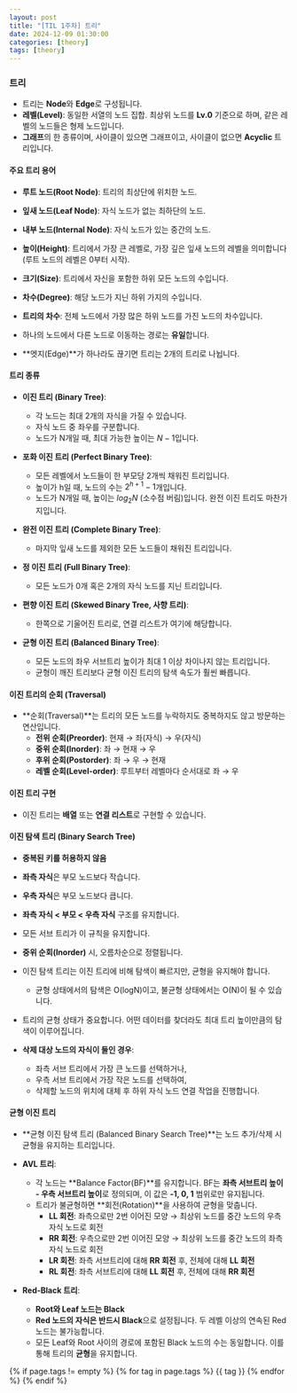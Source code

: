 ```yaml
---
layout: post
title: "[TIL 1주차] 트리"
date: 2024-12-09 01:30:00
categories: [theory]
tags: [theory]
---
```


### 트리

- 트리는 **Node**와 **Edge**로 구성됩니다.
- **레벨(Level)**: 동일한 서열의 노드 집합. 최상위 노드를 **Lv.0** 기준으로 하며, 같은 레벨의 노드들은 형제 노드입니다.
- **그래프**의 한 종류이며, 사이클이 있으면 그래프이고, 사이클이 없으면 **Acyclic** 트리입니다.

#### 주요 트리 용어

- **루트 노드(Root Node)**: 트리의 최상단에 위치한 노드.
- **잎새 노드(Leaf Node)**: 자식 노드가 없는 최하단의 노드.
- **내부 노드(Internal Node)**: 자식 노드가 있는 중간의 노드.
- **높이(Height)**: 트리에서 가장 큰 레벨로, 가장 깊은 잎새 노드의 레벨을 의미합니다 (루트 노드의 레벨은 0부터 시작).
- **크기(Size)**: 트리에서 자신을 포함한 하위 모든 노드의 수입니다.
- **차수(Degree)**: 해당 노드가 지닌 하위 가지의 수입니다.
- **트리의 차수**: 전체 노드에서 가장 많은 하위 노드를 가진 노드의 차수입니다.

- 하나의 노드에서 다른 노드로 이동하는 경로는 **유일**합니다.
- **엣지(Edge)**가 하나라도 끊기면 트리는 2개의 트리로 나뉩니다.

#### 트리 종류

- **이진 트리 (Binary Tree)**:
  - 각 노드는 최대 2개의 자식을 가질 수 있습니다.
  - 자식 노드 중 좌우를 구분합니다.
  - 노드가 N개일 때, 최대 가능한 높이는 $N - 1$입니다.

- **포화 이진 트리 (Perfect Binary Tree)**:
  - 모든 레벨에서 노드들이 한 부모당 2개씩 채워진 트리입니다.
  - 높이가 h일 때, 노드의 수는 $2^{h + 1} - 1$개입니다.
  - 노드가 N개일 때, 높이는 $log_{2}N$ (소수점 버림)입니다. 완전 이진 트리도 마찬가지입니다.

- **완전 이진 트리 (Complete Binary Tree)**:
  - 마지막 잎새 노드를 제외한 모든 노드들이 채워진 트리입니다.

- **정 이진 트리 (Full Binary Tree)**:
  - 모든 노드가 0개 혹은 2개의 자식 노드를 지닌 트리입니다.

- **편향 이진 트리 (Skewed Binary Tree, 사향 트리)**:
  - 한쪽으로 기울어진 트리로, 연결 리스트가 여기에 해당합니다.

- **균형 이진 트리 (Balanced Binary Tree)**:
  - 모든 노드의 좌우 서브트리 높이가 최대 1 이상 차이나지 않는 트리입니다.
  - 균형이 깨진 트리보다 균형 이진 트리의 탐색 속도가 훨씬 빠릅니다.

#### 이진 트리의 순회 (Traversal)

- **순회(Traversal)**는 트리의 모든 노드를 누락하지도 중복하지도 않고 방문하는 연산입니다.
  - **전위 순회(Preorder)**: 현재 → 좌(자식) → 우(자식)
  - **중위 순회(Inorder)**: 좌 → 현재 → 우
  - **후위 순회(Postorder)**: 좌 → 우 → 현재
  - **레벨 순회(Level-order)**: 루트부터 레벨마다 순서대로 좌 → 우

#### 이진 트리 구현

- 이진 트리는 **배열** 또는 **연결 리스트**로 구현할 수 있습니다.

#### 이진 탐색 트리 (Binary Search Tree)

- **중복된 키를 허용하지 않음**
- **좌측 자식**은 부모 노드보다 작습니다.
- **우측 자식**은 부모 노드보다 큽니다.
- **좌측 자식 < 부모 < 우측 자식** 구조를 유지합니다.
- 모든 서브 트리가 이 규칙을 유지합니다.
- **중위 순회(Inorder)** 시, 오름차순으로 정렬됩니다.
- 이진 탐색 트리는 이진 트리에 비해 탐색이 빠르지만, 균형을 유지해야 합니다.
  - 균형 상태에서의 탐색은 O(logN)이고, 불균형 상태에서는 O(N)이 될 수 있습니다.

- 트리의 균형 상태가 중요합니다. 어떤 데이터를 찾더라도 최대 트리 높이만큼의 탐색이 이루어집니다.
- **삭제 대상 노드의 자식이 둘인 경우**:
  - 좌측 서브 트리에서 가장 큰 노드를 선택하거나,
  - 우측 서브 트리에서 가장 작은 노드를 선택하여,
  - 삭제할 노드의 위치에 대체 후 하위 자식 노드 연결 작업을 진행합니다.

#### 균형 이진 트리

- **균형 이진 탐색 트리 (Balanced Binary Search Tree)**는 노드 추가/삭제 시 균형을 유지하는 트리입니다.
  
- **AVL 트리**:
  - 각 노드는 **Balance Factor(BF)**를 유지합니다. BF는 **좌측 서브트리 높이 - 우측 서브트리 높이**로 정의되며, 이 값은 **-1, 0, 1** 범위로만 유지됩니다.
  - 트리가 불균형하면 **회전(Rotation)**을 사용하여 균형을 맞춥니다.
    - **LL 회전**: 좌측으로만 2번 이어진 모양 → 최상위 노드를 중간 노드의 우측 자식 노드로 회전
    - **RR 회전**: 우측으로만 2번 이어진 모양 → 최상위 노드를 중간 노드의 좌측 자식 노드로 회전
    - **LR 회전**: 좌측 서브트리에 대해 **RR 회전** 후, 전체에 대해 **LL 회전**
    - **RL 회전**: 좌측 서브트리에 대해 **LL 회전** 후, 전체에 대해 **RR 회전**

- **Red-Black 트리**:
  - **Root와 Leaf 노드는 Black**
  - **Red 노드의 자식은 반드시 Black**으로 설정됩니다. 두 레벨 이상의 연속된 Red 노드는 불가능합니다.
  - 모든 Leaf와 Root 사이의 경로에 포함된 Black 노드의 수는 동일합니다. 이를 통해 트리의 **균형**을 유지합니다.

{% if page.tags != empty %}
  {% for tag in page.tags %}
    <span class="tag">{{ tag }}</span>
  {% endfor %}
{% endif %}
